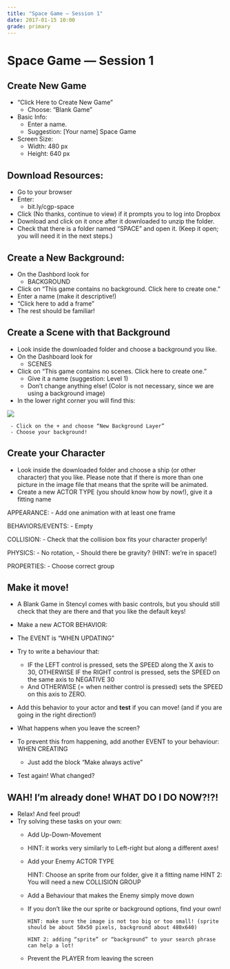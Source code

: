 ```yaml
---
title: "Space Game — Session 1"
date: 2017-01-15 10:00
grade: primary
---
```


# Space Game — Session 1

## Create New Game

- “Click Here to Create New Game”
  	- Choose: “Blank Game”
- Basic Info:
    - Enter a name.
    - Suggestion: [Your name] Space Game
- Screen Size:
    - Width: 480 px
    - Height: 640 px

## Download Resources:

- Go to your browser
- Enter:
    - bit.ly/cgp-space
- Click (No thanks, continue to view) if it prompts you to log into Dropbox
- Download and click on it once after it downloaded to unzip the folder.
- Check that there is a folder named “SPACE” and open it. (Keep it open; you will need it in the next steps.)

## Create a New Background:

- On the Dashbord look for
    - BACKGROUND
- Click on “This game contains no background. Click here to create one.”
- Enter a name (make it descriptive!)
- “Click here to add a frame”
- The rest should be familiar!

## Create a Scene with that Background

- Look inside the downloaded folder and choose a background you like.
- On the Dashboard look for
     - SCENES
- Click on “This game contains no scenes. Click here to create one.”
     - Give it a name (suggestion: Level 1)
     - Don’t change anything else! (Color is not necessary, since we are using a background image)
- In the lower right corner you will find this:

![](http://i.imgur.com/dMFM7wM.png)

     - Click on the + and choose “New Background Layer”
     - Choose your background!

## Create your Character

- Look inside the downloaded folder and choose a ship (or other character) that you like. Please note that if there is more than one picture in the image file that means that the sprite will be animated.
- Create a new ACTOR TYPE (you should know how by now!), give it a fitting name

APPEARANCE:
    - Add one animation with at least one frame

BEHAVIORS/EVENTS:
    - Empty

COLLISION:
    - Check that the collision box fits your character properly!

PHYSICS:
    - No rotation,
    - Should there be gravity? (HINT: we’re in space!)

PROPERTIES:
    - Choose correct group

## Make it move!

- A Blank Game in Stencyl comes with basic controls, but you should still check that they are there and that you like the default keys!
- Make a new ACTOR BEHAVIOR:

- The EVENT is “WHEN UPDATING”
- Try to write a behaviour that:
    - IF the LEFT control is pressed, sets the SPEED along the X axis to 30, OTHERWISE IF the RIGHT control is pressed, sets the SPEED on the same axis to NEGATIVE 30
    - And OTHERWISE (= when neither control is pressed) sets the SPEED on this axis to ZERO.
- Add this behavior to your actor and __test__ if you can move! (and if you are going in the right direction!)
- What happens when you leave the screen?

- To prevent this from happening, add another EVENT to your behaviour: WHEN CREATING
    - Just add the block “Make always active”
- Test again! What changed?

## WAH! I’m already done! WHAT DO I DO NOW?!?!

- Relax! And feel proud!
- Try solving these tasks on your own:
    - Add Up-Down-Movement
    - HINT: it works very similarly to Left-right but along a different axes!

    - Add your Enemy ACTOR TYPE

	    HINT: Choose an sprite from our folder, give it a fitting name
	    HINT 2: You will need a new COLLISION GROUP

    - Add a Behaviour that makes the Enemy simply move down

    - If you don’t like the our sprite or background options, find your own!

		  HINT: make sure the image is not too big or too small! (sprite should be about 50x50 pixels, background about 480x640)

		  HINT 2: adding “sprite” or “background” to your search phrase can help a lot!

    - Prevent the PLAYER from leaving the screen
